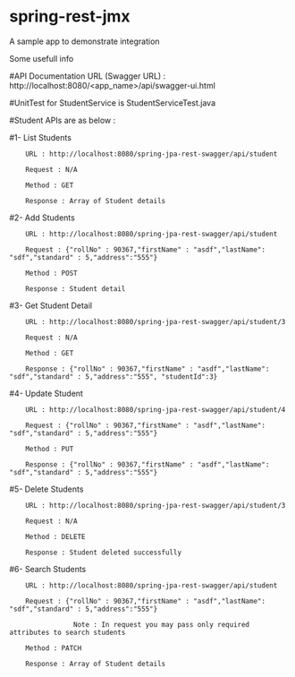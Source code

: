 # spring-rest-jmx
A sample app to demonstrate integration

Some usefull info

#API Documentation URL (Swagger URL) : http://localhost:8080/<app_name>/api/swagger-ui.html

#UnitTest for StudentService is StudentServiceTest.java

#Student APIs are as below :


  #1- List Students
  
        URL : http://localhost:8080/spring-jpa-rest-swagger/api/student
        
        Request : N/A
        
        Method : GET
        
        Response : Array of Student details
        
        
  #2- Add Students
  
        URL : http://localhost:8080/spring-jpa-rest-swagger/api/student
        
        Request : {"rollNo" : 90367,"firstName" : "asdf","lastName": "sdf","standard" : 5,"address":"555"}
        
        Method : POST
        
        Response : Student detail
        
        
  #3- Get Student Detail
  
        URL : http://localhost:8080/spring-jpa-rest-swagger/api/student/3
        
        Request : N/A
        
        Method : GET
        
        Response : {"rollNo" : 90367,"firstName" : "asdf","lastName": "sdf","standard" : 5,"address":"555", "studentId":3}
        
        
  #4- Update Student
  
        URL : http://localhost:8080/spring-jpa-rest-swagger/api/student/4
        
        Request : {"rollNo" : 90367,"firstName" : "asdf","lastName": "sdf","standard" : 5,"address":"555"}
        
        Method : PUT
        
        Response : {"rollNo" : 90367,"firstName" : "asdf","lastName": "sdf","standard" : 5,"address":"555"}
        
        
  #5- Delete Students
  
        URL : http://localhost:8080/spring-jpa-rest-swagger/api/student/3
        
        Request : N/A
        
        Method : DELETE
        
        Response : Student deleted successfully
        
        
  #6- Search Students
  
        URL : http://localhost:8080/spring-jpa-rest-swagger/api/student
        
        Request : {"rollNo" : 90367,"firstName" : "asdf","lastName": "sdf","standard" : 5,"address":"555"}
        
                    Note : In request you may pass only required attributes to search students
                    
        Method : PATCH
        
        Response : Array of Student details
        
        
